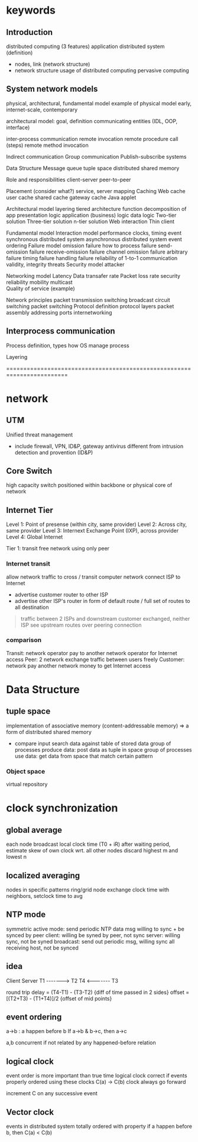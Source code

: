 # keywords
## Introduction
distributed computing (3 features)
application
distributed system (definition)
  - nodes, link (network structure)
  - network structure
usage of distributed computing
pervasive computing

## System network models
physical, architectural, fundamental model
  example of physical model
  early, internet-scale, contemporary

architectural model: goal, definition
communicating entities (IDL, OOP, interface)

inter-process communication
remote invocation 
  remote procedure call (steps)
  remote method invocation

Indirect communication
  Group communication
  Publish-subscribe systems

Data Structure
  Message queue
  tuple space
  distributed shared memory
  
Role and responsibilities
  client-server
  peer-to-peer

Placement (consider what?)
  service, server mapping
  Caching
    Web cache
      user cache
      shared cache
      gateway cache
  Java applet    

Architectural model
  layering
  tiered architecture
  function decomposition of app
    presentation logic
    application (business) logic
    data logic
  Two-tier solution
  Three-tier solution
  n-tier solution
  Web interaction
  Thin client

Fundamental model
  Interaction model
    performance
    clocks, timing event
    synchronous distributed system
    asynchronous distributed system
    event ordering
  Failure model
    omission failure
      how to process failure
      send-omission failure
      receive-omission failure
      channel omission failure
    arbitrary failure
    timing failure
    handling failure
      reliability of 1-to-1 communication
        validity, integrity
        threats
  Security model
    attacker

Networking model
  Latency
  Data transafer rate
  Packet loss rate
  security
  reliability
  mobility
  multicast      
  Quality of service (example)

Network principles
  packet transmission
  switching
    broadcast
    circuit switching
    packet switching
  Protocol
    definition
    protocol layers
    packet assembly
    addressing
    ports
    internetworking

## Interprocess communication
Process
  definition, types
  how OS manage process
  
Layering



































  
  
  
  
  
  
  
  
========================================================================

# network
## UTM
Unified threat management
- include firewall, VPN, ID&P, gateway antivirus
different from intrusion detection and provention (ID&P)

## Core Switch
high capacity switch positioned within backbone or physical core of network

## Internet Tier
Level 1: Point of presense (within city, same provider)
Level 2: Across city, same provider
Level 3: Internext Exchange Point (IXP), across provider
Level 4: Global Internet

Tier 1: transit free network using only peer

### Internet transit
allow network traffic to cross / transit computer network
connect ISP to Internet
- advertise customer router to other ISP
- advertise other ISP's router in form of default route / full set of routes to all destination

> traffic between 2 ISPs and downstream customer exchanged, neither ISP see upstream routes over peering connection

### comparison
Transit: network operator pay to another network operator for Internet access
Peer: 2 network exchange traffic between users freely
Customer: network pay another network money to get Internet access

# Data Structure
## tuple space
implementation of associative memory (content-addressable memory)
=> a form of distributed shared memory
- compare input search data against table of stored data
group of processes produce data:
  post data as tuple in space
group of processes use data:
  get data from space that match certain pattern

### Object space
virtual repository



# clock synchronization
## global average
each node broadcast local clock time (T0 + iR)
after waiting period, estimate skew of own clock wrt. all other nodes
discard highest m and lowest n

## localized averaging
nodes in specific patterns ring/grid
node exchange clock time with neighbors, setclock time to avg

## NTP mode
symmetric active mode: send periodic NTP data msg willing to sync + be synced by peer
client: willing be syned by peer, not sync
server: willing sync, not be syned
broadcast: send out periodic msg, willing sync all receiving host, not be synced

## idea
Client      Server
T1  -------> T2
T4  <------- T3

round trip delay = (T4-T1) - (T3-T2) {diff of time passed in 2 sides}
offset = [(T2+T3) - (T1+T4)]/2  {offset of mid points}

## event ordering
a->b : a happen before b
If a->b & b->c, then a->c

a,b concurrent if not related by any happened-before relation

## logical clock
event order is more important than true time
logical clock correct if events properly ordered using these clocks
C(a) -> C(b)
clock always go forward

increment C on any successive event

## Vector clock
events in distributed system totally ordered with property 
  if a happen before b, then C(a) < C(b)







